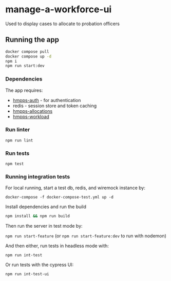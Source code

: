# manage-a-workforce-ui

Used to display cases to allocate to probation officers
## Running the app


```sh
docker compose pull
docker compose up -d
npm i
npm run start:dev
```

### Dependencies

The app requires: 
* [hmpps-auth](https://github.com/ministryofjustice/hmpps-auth) - for authentication
* redis - session store and token caching
* [hmpps-allocations](https://github.com/ministryofjustice/hmpps-allocations)
* [hmpps-workload](https://github.com/ministryofjustice/hmpps-workload)

### Run linter

`npm run lint`

### Run tests

`npm test`

### Running integration tests

For local running, start a test db, redis, and wiremock instance by:

`docker-compose -f docker-compose-test.yml up -d`

Install dependencies and run the build

```sh
npm install && npm run build
```

Then run the server in test mode by:

`npm run start-feature` (or `npm run start-feature:dev` to run with nodemon)

And then either, run tests in headless mode with:

`npm run int-test`
 
Or run tests with the cypress UI:

`npm run int-test-ui`
